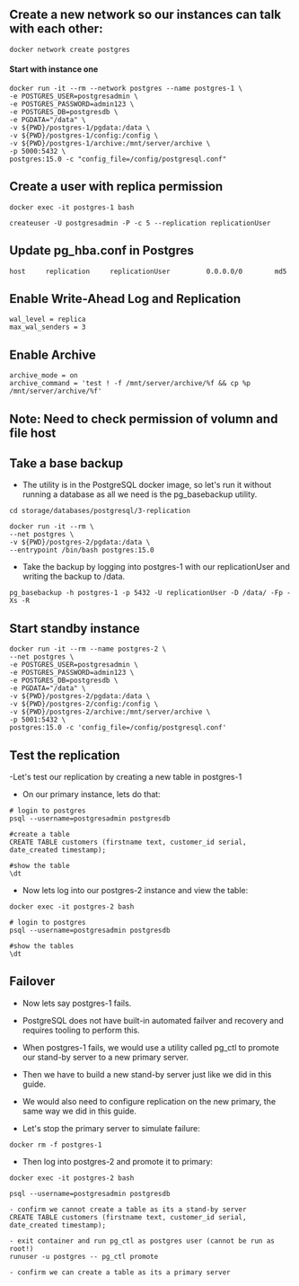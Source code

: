 ## Create a new network so our instances can talk with each other:
```
docker network create postgres
```

#### Start with instance one
```
docker run -it --rm --network postgres --name postgres-1 \
-e POSTGRES_USER=postgresadmin \
-e POSTGRES_PASSWORD=admin123 \
-e POSTGRES_DB=postgresdb \
-e PGDATA="/data" \
-v ${PWD}/postgres-1/pgdata:/data \
-v ${PWD}/postgres-1/config:/config \
-v ${PWD}/postgres-1/archive:/mnt/server/archive \
-p 5000:5432 \
postgres:15.0 -c "config_file=/config/postgresql.conf"
```

## Create a user with replica permission
```
docker exec -it postgres-1 bash

createuser -U postgresadmin -P -c 5 --replication replicationUser

```


## Update pg_hba.conf in Postgres
```
host     replication     replicationUser         0.0.0.0/0        md5
```

## Enable Write-Ahead Log and Replication
```
wal_level = replica
max_wal_senders = 3
```

## Enable Archive
```
archive_mode = on
archive_command = 'test ! -f /mnt/server/archive/%f && cp %p /mnt/server/archive/%f'

```

## Note: Need to check permission of volumn and file host

## Take a base backup
- The utility is in the PostgreSQL docker image, so let's run it without running a database as all we need is the pg_basebackup utility.
```
cd storage/databases/postgresql/3-replication

docker run -it --rm \
--net postgres \
-v ${PWD}/postgres-2/pgdata:/data \
--entrypoint /bin/bash postgres:15.0
```

- Take the backup by logging into postgres-1 with our replicationUser and writing the backup to /data.
```
pg_basebackup -h postgres-1 -p 5432 -U replicationUser -D /data/ -Fp -Xs -R
```

## Start standby instance
```
docker run -it --rm --name postgres-2 \
--net postgres \
-e POSTGRES_USER=postgresadmin \
-e POSTGRES_PASSWORD=admin123 \
-e POSTGRES_DB=postgresdb \
-e PGDATA="/data" \
-v ${PWD}/postgres-2/pgdata:/data \
-v ${PWD}/postgres-2/config:/config \
-v ${PWD}/postgres-2/archive:/mnt/server/archive \
-p 5001:5432 \
postgres:15.0 -c 'config_file=/config/postgresql.conf'
```


## Test the replication
-Let's test our replication by creating a new table in postgres-1
- On our primary instance, lets do that:
```
# login to postgres
psql --username=postgresadmin postgresdb

#create a table
CREATE TABLE customers (firstname text, customer_id serial, date_created timestamp);

#show the table
\dt
```
- Now lets log into our postgres-2 instance and view the table:
```
docker exec -it postgres-2 bash

# login to postgres
psql --username=postgresadmin postgresdb

#show the tables
\dt
```

## Failover
- Now lets say postgres-1 fails.
- PostgreSQL does not have built-in automated failver and recovery and requires tooling to perform this.

- When postgres-1 fails, we would use a utility called pg_ctl to promote our stand-by server to a new primary server.

- Then we have to build a new stand-by server just like we did in this guide.
- We would also need to configure replication on the new primary, the same way we did in this guide.

- Let's stop the primary server to simulate failure:
```
docker rm -f postgres-1
```

- Then log into postgres-2 and promote it to primary:
```
docker exec -it postgres-2 bash

psql --username=postgresadmin postgresdb

- confirm we cannot create a table as its a stand-by server
CREATE TABLE customers (firstname text, customer_id serial, date_created timestamp);

- exit container and run pg_ctl as postgres user (cannot be run as root!)
runuser -u postgres -- pg_ctl promote

- confirm we can create a table as its a primary server
```